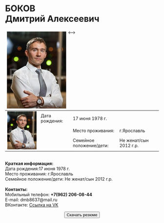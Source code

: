 <h1>БОКОВ
<br>Дмитрий Алексеевич</h1>
<!--><p><img src="1_MG_3769.jpg" align="left" style=" border: 6px solid #ffffff;"><-->
<table>
  <tbody>
    <tr>
      <td rowspan="3"><img src="1_MG_3769.jpg"></td>
      <td>Дата рождения:</td>
      <td>17 июня 1978 г.</td>
    </tr>
    <tr>
      <td></td>
      <td>Место проживания:</td>
      <td>г.Ярославль</td>
    </tr>
    <tr>
      <td></td>
      <td>Семейное положение/дети:</td>
      <td>Не женат/сын 2012 г.р.</td>
    </tr>
  </tbody>
</table>
<br><b>Краткая информация:</b>
<br><tr>Дата рождения:</tr><td>17 июня 1978 г.</td>
<br>Место проживания:	   г.Ярославль
<br>Семейное положение/дети:   Не женат/сын 2012 г.р.
<br>
<br><b>Контакты:</b>
<br>Мобильный телефон:	<strong>+7(962) 206-08-44</strong>
<br>E-mail: 		dmb8637@mail.ru
<br>ВКонтакте:  <a HREF="https://vk.com/id32994005" target="_blank">Ссылка на VK</a>
</p>
<p align="center"><a href="anketa_D_A_Bokov.docx"><button>Скачать резюме</button></a></p>
